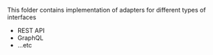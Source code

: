 This folder contains implementation of adapters for different types of interfaces
  - REST API
  - GraphQL
  - ...etc